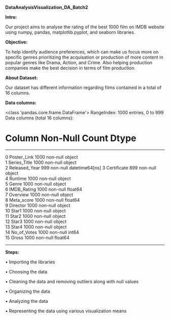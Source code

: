 **DataAnalysisVisualization_DA_Batch2**

**Intro:**

Our project aims to analyse the rating of the best 1000 film on IMDB website using numpy, pandas, matplotlib.pyplot, and seaborn libraries.

**Objective:**

To help identify audience preferences, which can make us focus more on specific genres prioritizing the acquisation or production of more content in popular genres like Drama, Action, and Crime. Also helping production companies make the best decision in terms of film production.

**About Dataset:**

Our dataset has different information regarding films contained in a total of 16 columns.

**Data columns:**

          
<class 'pandas.core.frame.DataFrame'>
RangeIndex: 1000 entries, 0 to 999
Data columns (total 16 columns):
 #   Column         Non-Null Count  Dtype         
---  ------         --------------  -----         
 0   Poster_Link    1000 non-null   object        
 1   Series_Title   1000 non-null   object        
 2   Released_Year  999 non-null    datetime64[ns]
 3   Certificate    899 non-null    object        
 4   Runtime        1000 non-null   object        
 5   Genre          1000 non-null   object        
 6   IMDB_Rating    1000 non-null   float64       
 7   Overview       1000 non-null   object        
 8   Meta_score     1000 non-null   float64       
 9   Director       1000 non-null   object        
 10  Star1          1000 non-null   object        
 11  Star2          1000 non-null   object        
 12  Star3          1000 non-null   object        
 13  Star4          1000 non-null   object        
 14  No_of_Votes    1000 non-null   int64         
 15  Gross          1000 non-null   float64       
     
---  ------         --------------  -----  

**Steps:**

•	Importing the libraries

•	Choosing the data

•	Cleaning the data and removing outliers along with null values

•	Organizing the data

•	Analyzing the data

•	Representing the data using various visualization means
